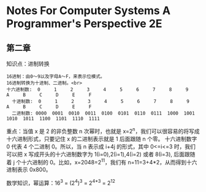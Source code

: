 Notes For Computer Systems A Programmer's Perspective 2E
==
第二章
--
知识点：进制转换
```
16进制：由0～9以及字母A～F，来表示位模式。
16进制转换为十进制、二进制。<br>
十六进制数:  0     1     2     3     4     5     6     7     8     9     A     B     C     D     E     F
  十进制数:  0     1     2     3     4     5     6     7     8     9     A     B     C     D     E     F
  二进制数: 0000  0001  0010  0011  0100  0101  0110  0111  1000  1001  1010  1011  1100  1101  1110  1111
```
重点：当值 x 是 2 的非负整数 n 次幂时，也就是 x=2<sup>n</sup>，我们可以很容易的将写成十六进制形式，只要记住 x 的二进制表示就是 1 后面跟随 n 个零。
十六进制数字 0 代表 4 个二进制 0。所以，当 n 表示成 i+4j 的形式，其中 0<=i<=3 时，我们可以把 x 写成开头的十六进制数字为 1(i=0),2(i=1),4(i=2) 或者 8(i=3),
后面跟随着 j 个十六进制的 0。比如，x=2048=2<sup>11</sup>，我们有 n=11=3+4*2，从而得到十六进制表示 0x800。

数学知识，幂运算：16<sup>3</sup> = (2<sup>4</sup>)<sup>3</sup> = 2<sup>4*3</sup> = 2<sup>12</sup>

